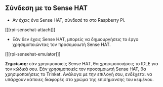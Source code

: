 ## Σύνδεση με το Sense HAT

+ Αν έχεις ένα Sense HAT, σύνδεσέ το στο Raspberry Pi.

[[[rpi-sensehat-attach]]]

+ Εάν δεν έχεις Sense HAT, μπορείς να δημιουργήσεις το έργο χρησιμοποιώντας τον προσομοιωτή Sense HAT.

[[[rpi-sensehat-emulator]]]


**Σημείωση:** εάν χρησιμοποιείς Sense HAT, θα χρησιμοποιήσεις το IDLE για τον κώδικά σου. Εάν χρησιμοποιείς τον προσομοιωτή Sense HAT, θα χρησιμοποιήσεις το Trinket. Ανάλογα με την επιλογή σου, ενδέχεται να υπάρχουν κάποιες διαφορές στο χρώμα της επισήμανσης του κειμένου.
